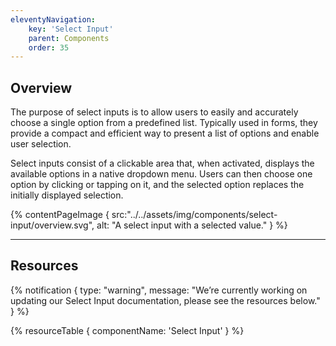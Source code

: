 ```yaml
---
eleventyNavigation:
    key: 'Select Input'
    parent: Components
    order: 35
---
```


## Overview
The purpose of select inputs is to allow users to easily and accurately choose a single option from a predefined list. Typically used in forms, they provide a compact and efficient way to present a list of options and enable user selection.

Select inputs consist of a clickable area that, when activated, displays the available options in a native dropdown menu. Users can then choose one option by clicking or tapping on it, and the selected option replaces the initially displayed selection.

{% contentPageImage {
    src:"../../assets/img/components/select-input/overview.svg",
    alt: "A select input with a selected value."
} %}

---

## Resources

{% notification {
  type: "warning",
  message: "We’re currently working on updating our Select Input documentation, please see the resources below."
} %}

{% resourceTable {
    componentName: 'Select Input'
} %}
